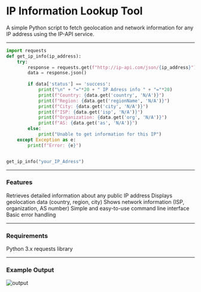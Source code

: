 # IP Information Lookup Tool 
A simple Python script to fetch geolocation and network information for any IP address using the IP-API service.

---

```python
import requests
def get_ip_info(ip_address):
    try:
        response = requests.get(f"http://ip-api.com/json/{ip_address}")
        data = response.json()
        
        if data['status'] == 'success':
            print("\n" + "="*20 + " IP Adress info " + "="*20)
            print(f"Country: {data.get('country', 'N/A')}")
            print(f"Region: {data.get('regionName', 'N/A')}")
            print(f"City: {data.get('city', 'N/A')}")
            print(f"ISP: {data.get('isp', 'N/A')}")
            print(f"Organization: {data.get('org', 'N/A')}")
            print(f"AS: {data.get('as', 'N/A')}")
        else:
            print("Unable to get information for this IP")
    except Exception as e:
        print(f"Error: {e}")


get_ip_info("your_IP_Adress")
```

---

### Features 

Retrieves detailed information about any public IP address
Displays geolocation data (country, region, city)
Shows network information (ISP, organization, AS number)
Simple and easy-to-use command line interface
Basic error handling

---

### Requirements 

Python 3.x
requests library

---

### Example Output

![output](./img/output-ip-adress-info.jpeg)